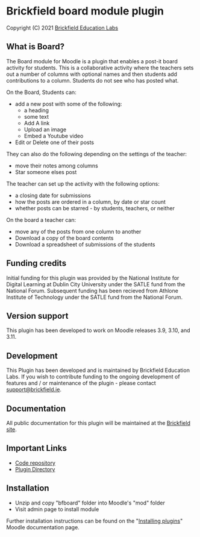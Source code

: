 # Brickfield board module plugin #
Copyright (C) 2021 [Brickfield Education Labs](https://www.brickfield.ie/)

## What is Board? ##
The Board module for Moodle is a plugin that enables a post-it board activity for students.
This is a collaborative activity where the teachers sets out a number of columns with
optional names and then students add contributions to a column. Students do not see who has
posted what.

On the Board, Students can:
* add a new post with some of the following:
  * a heading
  * some text
  * Add A link
  * Upload an image
  * Embed a Youtube video
* Edit or Delete one of their posts

They can also do the following depending on the settings of the teacher:
* move their notes among columns
* Star someone elses post

The teacher can set up the activity with the following options:
* a closing date for submissions
* how the posts are ordered in a column, by date or star count
* whether posts can be starred - by students, teachers, or neither

On the board a teacher can:
* move any of the posts from one column to another
* Download a copy of the board contents
* Download a spreadsheet of submissions of the students

## Funding credits ##
Initial funding for this plugin was provided by the National Institute for Digital Learning
at Dublin City University under the SATLE fund from the National Forum. Subsequent funding
has been recieved from Athlone Institute of Technology under the SATLE fund from the
National Forum.

## Version support ##
This plugin has been developed to work on Moodle releases 3.9, 3.10, and 3.11.

## Development ##
This Plugin has been developed and is maintained by Brickfield Education Labs.
If you wish to contribute funding to the ongoing development of features and / or
maintenance of the plugin - please contact support@brickfield.ie.

## Documentation ##
All public documentation for this plugin will be maintained at the
[Brickfield site](https://brickfield.ie/docs/mod_board).

## Important Links ##
* [Code repository](https://github.com/brickfield/mod_bfboard)
* [Plugin Directory](https://moodle.org/plugins/mod_bfboard)

## Installation ##
* Unzip and copy "bfboard" folder into Moodle's "mod" folder
* Visit admin page to install module

Further installation instructions can be found on the 
"[Installing plugins](http://docs.moodle.org/en/Installing_contributed_modules_or_plugins)" Moodle documentation page.
